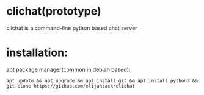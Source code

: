 # clichat(prototype)
clichat is a command-line python based chat server

# installation:

apt package manager(common in debian based):
```
apt update && apt upgrade && apt install git && apt install python3 && git clone https://github.com/elijahzack/clichat
```
